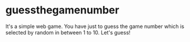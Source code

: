 # guessthegamenumber
It's a simple web game. You have just to guess the game number which is selected by random in between 1 to 10. Let's guess!
